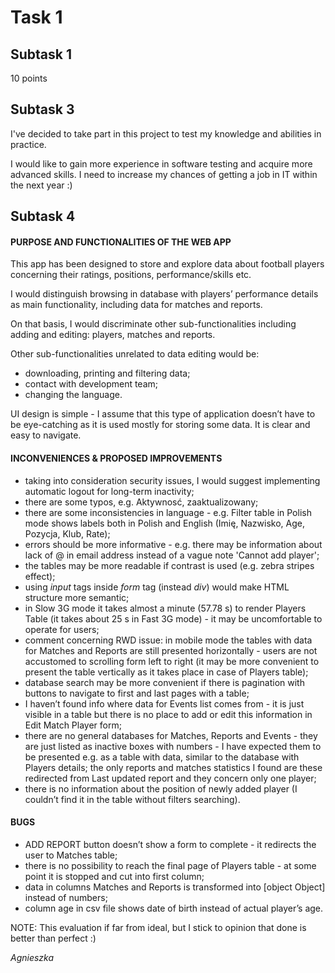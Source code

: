 # Task 1


## Subtask 1

10 points


## Subtask 3

I've decided to take part in this project to test my knowledge and abilities in practice.

I would like to gain more experience in software testing and acquire more advanced skills. I need to increase my chances of getting a job in IT within the next year :)


## Subtask 4

#### PURPOSE AND FUNCTIONALITIES OF THE WEB APP

This app has been designed to store and explore data about football players concerning their ratings, positions, performance/skills etc.

I would distinguish browsing in database with players’ performance details as main functionality, including data for matches and reports.

On that basis, I would discriminate other sub-functionalities including adding and editing: players, matches and reports.

Other sub-functionalities unrelated to data editing would be:
- downloading, printing and filtering data;
- contact with development team;
- changing the language.

UI design is simple - I assume that this type of application doesn’t have to be eye-catching as it is used mostly for storing some data. It is clear and easy to navigate.

#### INCONVENIENCES & PROPOSED IMPROVEMENTS

- taking into consideration security issues, I would suggest implementing automatic logout for long-term inactivity;
- there are some typos, e.g. Aktywnosć, zaaktualizowany;
- there are some inconsistencies in language - e.g. Filter table in Polish mode shows labels both in Polish and English (Imię, Nazwisko, Age, Pozycja, Klub, Rate);
- errors should be more informative - e.g. there may be information about lack of @ in email address instead of a vague note 'Cannot add player';
- the tables may be more readable if contrast is used (e.g. zebra stripes effect);
- using *input* tags inside *form* tag (instead *div*) would make HTML structure more semantic;
- in Slow 3G mode it takes almost a minute (57.78 s) to render Players Table (it takes about 25 s in Fast 3G mode) - it may be uncomfortable to operate for users;
- comment concerning RWD issue: in mobile mode the tables with data for Matches and Reports are still presented horizontally - users are not accustomed to scrolling form left to right (it may be more convenient to present the table vertically as it takes place in case of Players table);
- database search may be more convenient if there is pagination with buttons to navigate to first and last pages with a table;
- I haven’t found info where data for Events list comes from - it is just visible in a table but there is no place to add or edit this information in Edit Match Player form;
- there are no general databases for Matches, Reports and Events - they are just listed as inactive boxes with numbers - I have expected them to be presented e.g. as a table with data, similar to the database with Players details; the only reports and matches statistics I found are these redirected from Last updated report and they concern only one player;
- there is no information about the position of newly added player (I couldn’t find it in the table without filters searching).

#### BUGS
- ADD REPORT button doesn’t show a form to complete - it redirects the user to Matches table;
- there is no possibility to reach the final page of Players table - at some point it is stopped and cut into first column;
- data in columns Matches and Reports is transformed into [object Object] instead of numbers;
- column age in csv file shows date of birth instead of actual player’s age.


NOTE: This evaluation if far from ideal, but I stick to opinion that done is better than perfect :)

*Agnieszka*
